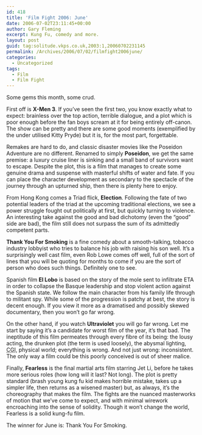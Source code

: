 ```yaml
---
id: 418
title: 'Film Fight 2006: June'
date: 2006-07-02T23:11:45+00:00
author: Gary Fleming
excerpt: Kung Fu, comedy and more.
layout: post
guid: tag:solitude.vkps.co.uk,2003:1,20060702231145
permalink: /Archives/2006/07/02/filmfight2006june/
categories:
  - Uncategorized
tags:
  - Film
  - Film Fight
---
```

Some gems this month, some crud.

First off is **X-Men 3**. If you&#8217;ve seen the first two, you know exactly what to expect: brainless over the top action, terrible dialogue, and a plot which is poor enough before the fan boys scream at it for being entirely off-canon. The show can be pretty and there are some good moments (exemplified by the under utilised Kitty Pryde) but it is, for the most part, forgettable.

Remakes are hard to do, and classic disaster movies like the Poseidon Adventure are no different. Renamed to simply **Poseidon**, we get the same premise: a luxury cruise liner is sinking and a small band of survivors want to escape. Despite the plot, this is a film that manages to create some genuine drama and suspense with masterful shifts of water and fate. If you can place the character development as secondary to the spectacle of the journey through an upturned ship, then there is plenty here to enjoy.

From Hong Kong comes a Triad flick, **Election**. Following the fate of two potential leaders of the triad at the upcoming traditional elections, we see a power struggle fought out politically at first, but quickly turning to violence. An interesting take against the good and bad dichotomy (even the &#8220;good&#8221; side are bad), the film still does not surpass the sum of its admittedly competent parts.

**Thank You For Smoking** is a fine comedy about a smooth-talking, tobacco industry lobbyist who tries to balance his job with raising his son well. It&#8217;s a surprisingly well cast film, even Rob Lowe comes off well, full of the sort of lines that you will be quoting for months to come if you are the sort of person who does such things. Definitely one to see.

Spanish film **El Lobo** is based on the story of the mole sent to infiltrate ETA in order to collapse the Basque leadership and stop violent action against the Spanish state. We follow the main character from his family life through to militant spy. While some of the progression is patchy at best, the story is decent enough. If you view it more as a dramatised and possibly skewed documentary, then you won&#8217;t go far wrong.

On the other hand, if you watch **Ultraviolet** you will go far wrong. Let me start by saying it&#8217;s a candidate for worst film of the year, it&#8217;s that bad. The ineptitude of this film permeates through every fibre of its being: the lousy acting, the drunken plot (the term is used loosely), the abysmal lighting, <acronym title="Common Gateway Interface">CGI</acronym>, physical world; everything is wrong. And not just wrong: inconsistent. The only way a film could be this poorly conceived is out of sheer malice.

Finally, **Fearless** is the final martial arts film starring Jet Li, before he takes more serious roles (how long will it last? Not long). The plot is pretty standard (brash young kung fu kid makes horrible mistake, takes up a simpler life, then returns as a wisened master) but, as always, it&#8217;s the choreography that makes the film. The fights are the nuanced masterworks of motion that we&#8217;ve come to expect, and with minimal wirework encroaching into the sense of solidity. Though it won&#8217;t change the world, Fearless is a solid kung-fu film.

The winner for June is: Thank You For Smoking.
